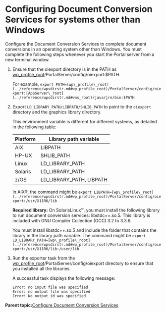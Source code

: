 # Configuring Document Conversion Services for systems other than Windows 

Configure the Document Conversion Services to complete document conversions in an operating system other than Windows. You must complete the following steps whenever you start the Portal server from a new terminal window.

1.  Ensure that the oiexport directory is in the PATH as [wp\_profile\_root](../reference/wpsdirstr.md#wp_profile_root)/PortalServer/config/oiexport:$PATH.

    For example, `export PATH=[wp\_profile\_root](../reference/wpsdirstr.md#wp_profile_root)/PortalServer/config/oiexport:[AppServer\_root](../reference/wpsdirstr.md#was_root)/java/jre/bin:$PATH`

2.  Export `LD_LIBRARY_PATH/LIBPATH/SHLIB_PATH` to point to the `oiexport` directory and the graphics library directory.

    This environment variable is different for different systems, as detailed in the following table:

    |Platform|Library path variable|
    |--------|---------------------|
    |AIX|LIBPATH|
    |HP-UX|SHLIB\_PATH|
    |Linux|LD\_LIBRARY\_PATH|
    |Solaris|LD\_LIBRARY\_PATH|
    |z/OS|LD\_LIBRARY\_PATH, LIBPATH|

    In AIX®, the command might be `export LIBPATH=[wp\_profile\_root](../reference/wpsdirstr.md#wp_profile_root)/PortalServer/config/oiexport:/usr/X11R6/lib`

    **Required library:** On SolarisLinux™, you must install the following library to run document conversion services: libstdc++.so.5. This library is included with GNU Compiler Collection \(GCC\) 3.2 to 3.3.6.

    You must install libstdc++.so.5 and include the folder that contains the library in the library path variable. The command might be `export LD_LIBRARY_PATH=[wp\_profile\_root](../reference/wpsdirstr.md#wp_profile_root)/PortalServer/config/oiexport:/usr/X11R6/lib:/user/lib`

3.  Run the exporter task from the [wp\_profile\_root](../reference/wpsdirstr.md#wp_profile_root)/PortalServer/config/oiexport directory to ensure that you installed all the libraries.

    A successful task displays the following message:

    ```
    Error: no input file was specified
    Error: no output file was specified
    Error: No output id was specified
    ```


**Parent topic:**[Configure Document Conversion Services ](../admin-system/dcs_prereq.md)

